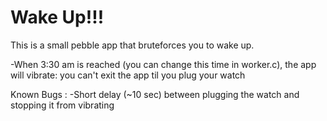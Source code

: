 # Wake Up!!!

This is a small pebble app that bruteforces you to wake up.

-When 3:30 am is reached (you can change this time in worker.c), the app will vibrate: you can't exit the app til you plug your watch

Known Bugs :
-Short delay (~10 sec) between plugging the watch and stopping it from vibrating